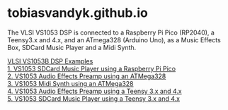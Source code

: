 # tobiasvandyk.github.io

The VLSI VS1053 DSP is connected to a Raspberry Pi Pico (RP2040), a Teensy3.x and 4.x, and an ATmega328 (Arduino Uno), as a Music Effects Box, SDCard Music Player and a Midi Synth.

<p class="header">
  <a href="{{site.baseurl}}/Wifi101_examples">VLSI VS1053B DSP Examples</a> <br /> 
  <a href="https://github.com/TobiasVanDyk/Pico-MCU-from-Raspberry-Pi/tree/main/Vs1053Pico">1. VS1053 SDCard Music Player using a Raspberry Pi Pico</a> <br /> 
  <a href="https://github.com/TobiasVanDyk/Audio-Effects-Preamp-VS1053b">2. VS1053 Audio Effects Preamp using an ATMega328</a> <br /> 
  <a href="https://github.com/TobiasVanDyk/VS1053-Micro-Midi-Synthesizer">3. VS1053 Midi Synth using an ATMega328</a> <br /> 
  <a href="https://github.com/TobiasVanDyk/VS1053B-Teensy-36-and-41-Music-Effects">4. VS1053 Audio Effects Preamp using a Teensy 3.x and 4.x</a> <br /> 
  <a href="https://github.com/TobiasVanDyk/VS1053B-Teensy36-Teensy41-SDCard-Music-Player">5. VS1053 SDCard Music Player using a Teensy 3.x and 4.x</a> <br /> 
</p>
